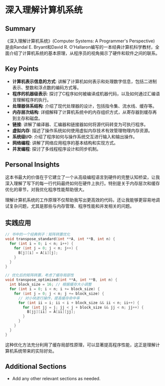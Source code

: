# 深入理解计算机系统

## Summary
《深入理解计算机系统》(Computer Systems: A Programmer's Perspective) 是由Randal E. Bryant和David R. O'Hallaron编写的一本经典计算机科学教材，全面介绍了计算机系统的基本原理，从程序员的视角揭示了硬件和软件之间的联系。

## Key Points
- **计算机表示信息的方式**: 讲解了计算机如何表示和处理数字信息，包括二进制表示、整数和浮点数的编码方式等。
- **程序的机器级表示**: 探讨了C程序如何被编译成机器代码，以及如何通过汇编语言理解程序的执行。
- **处理器体系结构**: 介绍了现代处理器的设计，包括指令集、流水线、缓存等。
- **内存层次结构**: 详细解释了计算机系统中的内存组织方式，从寄存器到缓存再到主存和磁盘。
- **链接**: 讲解了编译器、汇编器和链接器如何将源代码转变为可执行程序。
- **虚拟内存**: 描述了操作系统如何使用虚拟内存技术有效管理物理内存资源。
- **系统级I/O**: 介绍了程序如何与操作系统交互进行输入和输出操作。
- **网络编程**: 讲解了网络应用程序的基本结构和实现方式。
- **并发编程**: 探讨了多线程程序设计和同步机制。

## Personal Insights
这本书最大的价值在于它建立了一个从高级编程语言到硬件的完整认知桥梁，让我深入理解了写下的每一行代码最终如何在硬件上执行。特别是关于内存层次和缓存优化的章节，对我优化程序性能帮助很大。

理解计算机系统的工作原理不仅帮助我写出更高效的代码，还让我能够更容易地调试复杂问题，尤其是那些与内存管理、程序性能和并发相关的问题。

## 实践应用
```c
// 书中的一个经典例子：矩阵转置优化
void transpose_standard(int **A, int **B, int n) {
  for (int i = 0; i < n; i++) {
    for (int j = 0; j < n; j++) {
      B[j][i] = A[i][j];
    }
  }
}

// 优化后的矩阵转置，考虑了缓存局部性
void transpose_optimized(int **A, int **B, int n) {
  int block_size = 16; // 根据缓存大小调整
  for (int i = 0; i < n; i += block_size) {
    for (int j = 0; j < n; j += block_size) {
      // 对小块进行操作，提高缓存命中率
      for (int ii = i; ii < i + block_size && ii < n; ii++) {
        for (int jj = j; jj < j + block_size && jj < n; jj++) {
          B[jj][ii] = A[ii][jj];
        }
      }
    }
  }
}
```

这种优化方法充分利用了缓存局部性原理，可以显著提高程序性能，这正是理解计算机系统带来的实际好处。

## Additional Sections
- Add any other relevant sections as needed. 